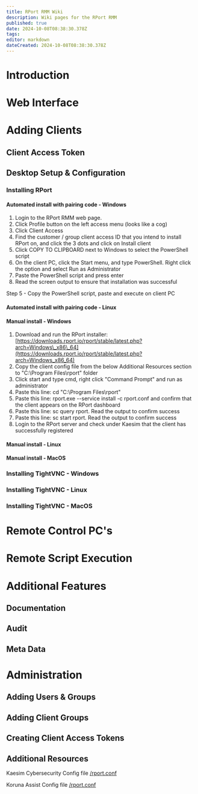 ```yaml
---
title: RPort RMM Wiki
description: Wiki pages for the RPort RMM
published: true
date: 2024-10-08T08:38:30.378Z
tags: 
editor: markdown
dateCreated: 2024-10-08T08:38:30.378Z
---
```


# Introduction

# Web Interface

# Adding Clients

## Client Access Token

## Desktop Setup & Configuration

### Installing RPort

#### Automated install with pairing code - Windows

1. Login to the RPort RMM web page.
2. Click Profile button on the left access menu (looks like a cog)
3. Click Client Access
4. Find the customer / group client access ID that you intend to install RPort on, and click the 3 dots and click on Install client
5. Click COPY TO CLIPBOARD next to Windows to select the PowerShell script
6. On the client PC, click the Start menu, and type PowerShell. Right click the option and select Run as Administrator
7. Paste the PowerShell script and press enter
8. Read the screen output to ensure that installation was successful

Step 5 - Copy the PowerShell script, paste and execute on client PC

#### Automated install with pairing code - Linux

#### Manual install - Windows

1. Download and run the RPort installer: [https://downloads.rport.io/rport/stable/latest.php?arch=Windows\_x86\_64](https://downloads.rport.io/rport/stable/latest.php?arch=Windows_x86_64)
2. Copy the client config file from the below Additional Resources section to "C:\\Program Files\\rport" folder
3. Click start and type cmd, right click "Command Prompt" and run as administrator
4. Paste this line: cd "C:\\Program Files\\rport"
5. Paste this line: rport.exe --service install -c rport.conf and confirm that the client appears on the RPort dashboard
6. Paste this line: sc query rport. Read the output to confirm success
7. Paste this line: sc start rport. Read the output to confirm success
8. Login to the RPort server and check under Kaesim that the client has successfully registered

#### Manual install - Linux

#### Manual install - MacOS

### Installing TightVNC - Windows

### Installing TightVNC - Linux

### Installing TightVNC - MacOS

# Remote Control PC's

# Remote Script Execution

# Additional Features

## Documentation

## Audit

## Meta Data

# Administration

## Adding Users & Groups

## Adding Client Groups

## Creating Client Access Tokens

## Additional Resources

Kaesim Cybersecurity Config file [/rport.conf](/rport.conf)

Koruna Assist Config file [/rport.conf](/rport.conf)